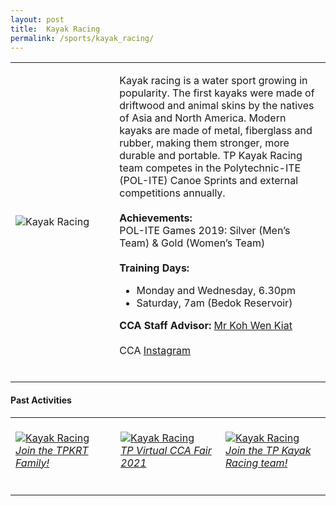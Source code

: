 ```yaml
---
layout: post
title:  Kayak Racing
permalink: /sports/kayak_racing/
---
```


<table>
    <tr>
        <td style="width:33%"><image src="/images/CCA_kayak_racing.jpg" style="display:block;margin-left:auto;margin-right:auto;" alt="Kayak Racing"></image></td>
        <td>
            <p>
                Kayak racing is a water sport growing in popularity. The first kayaks were made of driftwood and animal skins by the natives of Asia and North America. Modern kayaks are made of metal, fiberglass and rubber, making them stronger, more durable and portable. TP Kayak Racing team competes in the Polytechnic-ITE (POL-ITE) Canoe Sprints and external competitions annually.<br>
                <br>
                <b>Achievements:</b><br>
                POL-ITE Games 2019: Silver (Men’s Team) & Gold (Women’s Team)<br>
                <br>
                <b>Training Days:</b><br>
                <ul>
                    <li>Monday and Wednesday, 6.30pm</li>
                    <li>Saturday, 7am (Bedok Reservoir)</li>
                </ul>
            </p>
            <p>
                <b>CCA Staff Advisor:</b> <a href="mailto:KOH_Wen_Kiat@TP.EDU.SG">Mr Koh Wen Kiat</a><br>
                <br>
                CCA <a href="https://www.instagram.com/tpkayakracingteam/">Instagram</a><br>
                <br>
            </p>
        </td>
    </tr>
</table>

#### Past Activities

<table>
    <tr>
        <td style="width:33%"><br>
            <a href="https://www.instagram.com/p/COXD5nynfTS/">
                <image src="/images/CCA-kayak-ig5.png" style="display:block;margin-left:auto;margin-right:auto;" alt="Kayak Racing">
                <h6 style="margin-top:0%">Join the TPKRT Family!</h6>
                </image>
            </a>
        </td>
        <td style="width:33%"><br>
            <a href="https://www.instagram.com/p/CN4jOmnHPOI/">
                <image src="/images/CCA-kayak-ig4.png" style="display:block;margin-left:auto;margin-right:auto;" alt="Kayak Racing">
                <h6 style="margin-top:0%">TP Virtual CCA Fair 2021</h6>
                </image>
            </a>
        </td>
        <td style="width:33%"><br>
            <a href="https://www.instagram.com/p/CEqu73AnqGz/">
                <image src="/images/CCA-Kayak_IG1.png" style="display:block;margin-left:auto;margin-right:auto;" alt="Kayak Racing">
                <h6 style="margin-top:0%">Join the TP Kayak Racing team!</h6>
                </image>
            </a>
        </td>
    </tr>
</table>
